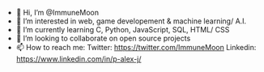 - 👋 Hi, I’m @ImmuneMoon
- 👀 I’m interested in web, game developement & machine learning/ A.I.
- 🌱 I’m currently learning C, Python, JavaScript, SQL, HTML/ CSS
- 💞️ I’m looking to collaborate on open source projects
- 📫 How to reach me:
Twitter: https://twitter.com/ImmuneMoon
Linkedin: https://www.linkedin.com/in/p-alex-j/

<!---
ImmuneMoon/ImmuneMoon is a ✨ special ✨ repository because its `README.md` (this file) appears on your GitHub profile.
You can click the Preview link to take a look at your changes.
--->
